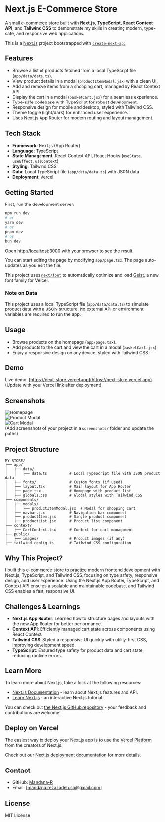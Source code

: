 # Next.js E-Commerce Store

A small e-commerce store built with **Next.js**, **TypeScript**, **React Context API**, and **Tailwind CSS** to demonstrate my skills in creating modern, type-safe, and responsive web applications. 

This is a [Next.js](https://nextjs.org) project bootstrapped with [`create-next-app`](https://nextjs.org/docs/app/api-reference/cli/create-next-app).

## Features
- Browse a list of products fetched from a local TypeScript file (`app/data/data.ts`).
- View product details in a modal (`productItemModal.jsx`) with a clean UI.
- Add and remove items from a shopping cart, managed by React Context API.
- Display the cart in a modal (`basketCart.jsx`) for a seamless experience.
- Type-safe codebase with TypeScript for robust development.
- Responsive design for mobile and desktop, styled with Tailwind CSS.
- Theme toggle (light/dark) for enhanced user experience.
- Uses Next.js App Router for modern routing and layout management.

## Tech Stack
- **Framework**: Next.js (App Router)
- **Language**: TypeScript
- **State Management**: React Context API, React Hooks (`useState`, `useEffect`, `useContext`)
- **Styling**: Tailwind CSS
- **Data**: Local TypeScript file (`app/data/data.ts`) with JSON data
- **Deployment**: Vercel

## Getting Started

First, run the development server:

```bash
npm run dev
# or
yarn dev
# or
pnpm dev
# or
bun dev
```

Open [http://localhost:3000](http://localhost:3000) with your browser to see the result.

You can start editing the page by modifying `app/page.tsx`. The page auto-updates as you edit the file.

This project uses [`next/font`](https://nextjs.org/docs/app/building-your-application/optimizing/fonts) to automatically optimize and load [Geist](https://vercel.com/font), a new font family for Vercel.

### Note on Data
This project uses a local TypeScript file (`app/data/data.ts`) to simulate product data with a JSON structure. No external API or environment variables are required to run the app.

## Usage
- Browse products on the homepage (`app/page.tsx`).
- Add products to the cart and view the cart in a modal (`basketCart.jsx`).
- Enjoy a responsive design on any device, styled with Tailwind CSS.

## Demo
Live demo: [https://next-store.vercel.app](https://next-store.vercel.app) (Update with your Vercel link after deployment)

## Screenshots
![Homepage](screenshots/homepage.png)  
![Product Modal](screenshots/product-modal.png)  
![Cart Modal](screenshots/cart-modal.png)  
(Add screenshots of your project in a `screenshots/` folder and update the paths)

## Project Structure
```
MY-STORE/
├── app/
│   ├── data/
│   │   ├── data.ts          # Local TypeScript file with JSON product data
│   ├── fonts/               # Custom fonts (if used)
│   ├── layout.tsx           # Main layout for App Router
│   ├── page.tsx             # Homepage with product list
│   ├── globals.css          # Global styles with Tailwind CSS
├── components/
│   ├── modals/
│   │   ├── productItemModal.jsx  # Modal for shopping cart
│   ├── navbar.jsx           # Navigation bar component
│   ├── productItem.jsx      # Single product component
│   ├── productList.jsx      # Product list component
├── context/
│   ├── CartContext.tsx      # Context for cart management
├── public/
│   ├── images/              # Product images (if any)
├── tailwind.config.ts       # Tailwind CSS configuration
```

## Why This Project?
I built this e-commerce store to practice modern frontend development with Next.js, TypeScript, and Tailwind CSS, focusing on type safety, responsive design, and user experience. Using the Next.js App Router, TypeScript, and Context API ensures a scalable and maintainable codebase, and Tailwind CSS enables a fast, responsive UI.

## Challenges & Learnings
- **Next.js App Router**: Learned how to structure pages and layouts with the new App Router for better performance.
- **Context API**: Efficiently managed cart state across components using React Context.
- **Tailwind CSS**: Styled a responsive UI quickly with utility-first CSS, improving development speed.
- **TypeScript**: Ensured type safety for product data and cart state, reducing runtime errors.

## Learn More
To learn more about Next.js, take a look at the following resources:
- [Next.js Documentation](https://nextjs.org/docs) - learn about Next.js features and API.
- [Learn Next.js](https://nextjs.org/learn) - an interactive Next.js tutorial.

You can check out [the Next.js GitHub repository](https://github.com/vercel/next.js) - your feedback and contributions are welcome!

## Deploy on Vercel
The easiest way to deploy your Next.js app is to use the [Vercel Platform](https://vercel.com/new?utm_medium=default-template&filter=next.js&utm_source=create-next-app&utm_campaign=create-next-app-readme) from the creators of Next.js.

Check out our [Next.js deployment documentation](https://nextjs.org/docs/app/building-your-application/deploying) for more details.

## Contact
- GitHub: [Mandana-R](https://github.com/Mandana-R)
- Email: [mandana.rezazadeh.sh@gmail.com]

## License
MIT License